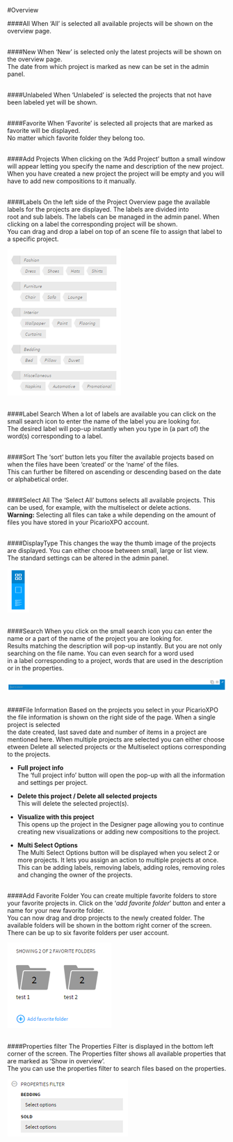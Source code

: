 #Overview

####All
When ‘All’ is selected all available projects will be shown on the overview page.
<br/><br/>

####New
When ‘New’ is selected only the latest projects will be shown on the overview page. <br/>
The date from which project is marked as new can be set in the admin panel.
<br/><br/>

####Unlabeled
When ‘Unlabeled’ is selected the projects that not have been labeled yet will be shown.
<br/><br/>

####Favorite
When ‘Favorite’ is selected all projects that are marked as favorite will be displayed. <br/>
No matter which favorite folder they belong too.
<br/><br/>

####Add Projects
When clicking on the ‘Add Project’ button a small window will appear letting you specify the name and description of the new project. <br/>
When you have created a new project the project will be empty and you will have to add new compositions to it manually.
<br/><br/>

####Labels
On the left side of the Project Overview page the available labels for the projects are displayed. The labels are divided into <br/>
root and sub labels. The labels can be managed in the admin panel. When clicking on a label the corresponding project will be shown. <br/>
You can drag and drop a label on top of an scene file to assign that label to a specific project.

![Labels](/Doc/Projects/images/Labels.png "Labels")
<br/><br/>

####Label Search
When a lot of labels are available you can click on the small search icon to enter the name of the label you are looking for. <br/>
The desired label will pop-up instantly when you type in (a part of) the word(s) corresponding to a label.
<br/><br/>

####Sort
The ‘sort’ button lets you filter the available projects based on when the files have been ‘created’ or the ‘name’ of the files. <br/>
This can further be filtered on ascending or descending based on the date or alphabetical order.
<br/><br/>

####Select All
The ‘Select All’ buttons selects all available projects. This can be used, for example, with the multiselect or delete actions. <br/>
<b>Warning:</b> Selecting all files can take a while depending on the amount of files you have stored in your PicarioXPO account.
<br/><br/>

####DisplayType
This changes the way the thumb image of the projects are displayed. You can either choose between small, large or list view. <br/>
The standard settings can be altered in the admin panel.

![Display Type](/Doc/Projects/images/displaytype.png "Display Type")
<br/><br/>

####Search
When you click on the small search icon you can enter the name or a part of the name of the project you are looking for. <br/>
Results matching the description will pop-up instantly. But you are not only searching on the file name. You can even search for a word used <br/>
in a label corresponding to a project, words that are used in the description or in the properties.

![Search](/Doc/Projects/images/search.png "Search")
<br/><br/>

####File Information
Based on the projects you select in your PicarioXPO the file information is shown on the right side of the page. When a single project is selected<br>
 the date created, last saved date and number of items in a project are mentioned here. When multiple projects are selected you can either choose <br>
 etween Delete all selected projects or the Multiselect options corresponding to the projects.

  + <b>Full project info</b><br>
The ‘full project info’ button will open the pop-up with all the information and settings per project.

  + <b>Delete this project / Delete all selected projects</b><br>
	This will delete the selected project(s).  

  + <b>Visualize with this project</b><br>
This opens up the project in the Designer page allowing you to continue creating new visualizations or adding new compositions to the project.

  + <b>Multi Select Options</b><br>
The Multi Select Options button will be displayed when you select 2 or more projects. It lets you assign an action to multiple projects at once.<br>
 This can be adding labels, removing labels, adding roles, removing roles and changing the owner of the projects.
<br/><br/>

####Add Favorite Folder
You can create multiple favorite folders to store your favorite projects in. Click on the ‘<i>add favorite folder</i>’ button and enter a name for your new favorite folder.<br>
 You can now drag and drop projects to the newly created folder. The available folders will be shown in the bottom right corner of the screen. <br>
 There can be up to six favorite folders per user account.

![Favorite Folders](/Doc/Projects/images/Favorite_Folders.png "Favorite Folders")
<br/><br/>

####Properties filter
The Properties Filter is displayed in the bottom left corner of the screen. The Properties filter shows all available properties that are marked as ‘Show in overview’.<br>
 The you can use the properties filter to search files based on the properties.

![Properties Filter](/Doc/Projects/images/Properties_Filter.png "Properties Filter")
